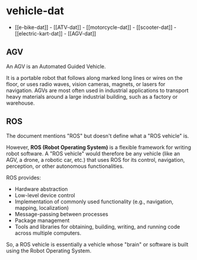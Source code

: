 
# vehicle-dat

- [[e-bike-dat]] - [[ATV-dat]] - [[motorcycle-dat]] - [[scooter-dat]] - [[electric-kart-dat]] - [[AGV-dat]]


## AGV

An AGV is an Automated Guided Vehicle.

It is a portable robot that follows along marked long lines or wires on the floor, or uses radio waves, vision cameras, magnets, or lasers for navigation. AGVs are most often used in industrial applications to transport heavy materials around a large industrial building, such as a factory or warehouse.

## ROS 

The document mentions "ROS" but doesn't define what a "ROS vehicle" is.

However, **ROS (Robot Operating System)** is a flexible framework for writing robot software. A "ROS vehicle" would therefore be any vehicle (like an AGV, a drone, a robotic car, etc.) that uses ROS for its control, navigation, perception, or other autonomous functionalities.

ROS provides:

- Hardware abstraction
- Low-level device control
- Implementation of commonly used functionality (e.g., navigation, mapping, localization)
- Message-passing between processes
- Package management
- Tools and libraries for obtaining, building, writing, and running code across multiple computers.

So, a ROS vehicle is essentially a vehicle whose "brain" or software is built using the Robot Operating System.

